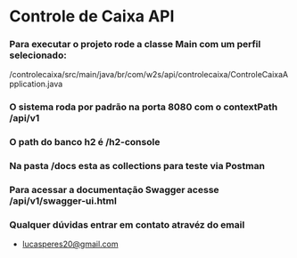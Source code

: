 # Controle de Caixa API

### Para executar o projeto rode a classe Main com um perfil selecionado:
/controlecaixa/src/main/java/br/com/w2s/api/controlecaixa/ControleCaixaApplication.java

### O sistema roda por padrão na porta 8080 com o contextPath /api/v1

### O path do banco h2 é /h2-console

### Na pasta /docs esta as collections para teste via Postman

### Para acessar a documentação Swagger acesse /api/v1/swagger-ui.html

### Qualquer dúvidas entrar em contato atravéz do email
* lucasperes20@gmail.com